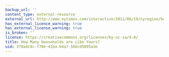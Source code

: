```yaml
---
backup_url: ''
content_type: external-resource
external_url: http://www.nytimes.com/interactive/2011/06/19/nyregion/how-many-households-are-like-yours.html?ref=nyregion
has_external_licence_warning: true
has_external_license_warning: true
is_broken: ''
license: https://creativecommons.org/licenses/by-nc-sa/4.0/
title: How Many Households are Like Yours?
uid: 3f8a4c8c-f70e-41ba-b4a7-56bcd5895a3e
---
```


